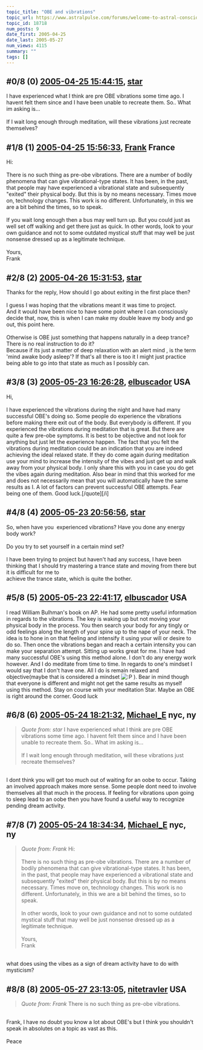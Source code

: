 ```yaml
---
topic_title: "OBE and vibrations"
topic_url: https://www.astralpulse.com/forums/welcome-to-astral-consciousness!/obe-and-vibrations
topic_id: 18718
num_posts: 9
date_first: 2005-04-25
date_last: 2005-05-27
num_views: 4115
summary: ""
tags: []
---
```


## \#0/8 (0) [2005-04-25 15:44:15](https://www.astralpulse.com/forums/index.php?msg=161777), [star](https://www.astralpulse.com/forums/profile/?u=7451)  ##
<section>
I have experienced what I think are pre OBE vibrations some time ago. I havent felt them since and I have been unable to recreate them. So.. What im asking is...
<br>
<br>
If I wait long enough through meditation, will these vibrations just recreate themselves?
</section>

## \#1/8 (1) [2005-04-25 15:56:33](https://www.astralpulse.com/forums/index.php?msg=161778), [Frank](https://www.astralpulse.com/forums/profile/?u=359) France ##
<section>
Hi:
<br>
<br>
There is no such thing as pre-obe vibrations. There are a number of bodily phenomena that can give vibrational-type states. It has been, in the past, that people may have experienced a vibrational state and subsequently "exited" their physical body. But this is by no means necessary. Times move on, technology changes. This work is no different. Unfortunately, in this we are a bit behind the times, so to speak.
<br>
<br>
If you wait long enough then a bus may well turn up. But you could just as well set off walking and get there just as quick. In other words, look to your own guidance and not to some outdated mystical stuff that may well be just nonsense dressed up as a legitimate technique.
<br>
<br>
Yours,
<br>
Frank
</section>

## \#2/8 (2) [2005-04-26 15:31:53](https://www.astralpulse.com/forums/index.php?msg=161915), [star](https://www.astralpulse.com/forums/profile/?u=7451)  ##
<section>
Thanks for the reply, How should I go about exiting in the first place then?
<br>
<br>
I guess I was hoping that the vibrations meant it was time to project.
<br>
And it would have been nice to have some point where I can consciously decide that, now, this is when I can make my double leave my body and go out, this point here.
<br>
<br>
Otherwise is OBE just something that happens naturally in a deep trance?
<br>
There is no real instruction to do it?
<br>
Because if its just a matter of deep relaxation with an alert mind , is the term 'mind awake body asleep'? If that's all there is too it I might just practice being able to go into that state as much as I possibly can.
</section>

## \#3/8 (3) [2005-05-23 16:26:28](https://www.astralpulse.com/forums/index.php?msg=163907), [elbuscador](https://www.astralpulse.com/forums/profile/?u=5496) USA ##
<section>
Hi,
<br>
<br>
I have experienced the vibrations during the night and have had many successful OBE's doing so. Some people do experience the vibrations before making there exit out of the body. But everybody is different. If you experienced the vibrations during meditation that is great. But there are quite a few pre-obe symptoms. It is best to be objective and not look for anything but just let the experience happen. The fact that you felt the vibrations during meditation could be an indication that you are indeed achieving the ideal relaxed state. If they do come again during meditation use your mind to increase the intensity of the vibes and just get up and walk away from your physical body. I only share this with you in case you do get the vibes again during meditation. Also bear in mind that this worked for me and does not necessarily mean that you will automatically have the same results as I. A lot of factors can prevent successful OBE attempts. Fear being one of them. Good luck.[/quote][/i]
</section>

## \#4/8 (4) [2005-05-23 20:56:56](https://www.astralpulse.com/forums/index.php?msg=163937), [star](https://www.astralpulse.com/forums/profile/?u=7451)  ##
<section>
So, when have you  experienced vibrations? Have you done any energy body work?
<br>
<br>
Do you try to set yourself in a certain mind set?
<br>
<br>
I have been trying to project but haven't had any success, I have been thinking that I should try mastering a trance state and moving from there but it is difficult for me to
<br>
achieve the trance state, which is quite the bother.
</section>

## \#5/8 (5) [2005-05-23 22:41:17](https://www.astralpulse.com/forums/index.php?msg=163944), [elbuscador](https://www.astralpulse.com/forums/profile/?u=5496) USA ##
<section>
I read William Bulhman's book on AP. He had some pretty useful information in regards to the vibrations. The key is waking up but not moving your physical body in the process. You then search your body for any tingly or odd feelings along the length of your spine up to the nape of your neck. The idea is to hone in on that feeling and intensify it using your will or desire to do so. Then once the vibrations began and reach a certain intensity you can make your separation attempt. Sitting up works great for me. I have had many successful OBE's using this method alone. I don't do any energy work however. And I do meditate from time to time. In regards to one's mindset I would say that I don't have one. All I do is remain relaxed and objective(maybe that is considered a mindset
<img alt=":P" class="smiley" src="https://www.astralpulse.com/forums/Smileys/fugue/tongue.png" title="Tongue"/>
). Bear in mind though that everyone is different and might not get the same results as myself using this method. Stay on course with your meditation Star. Maybe an OBE is right around the corner. Good luck
</section>

## \#6/8 (6) [2005-05-24 18:21:32](https://www.astralpulse.com/forums/index.php?msg=164031), [Michael_E](https://www.astralpulse.com/forums/profile/?u=2864) nyc, ny ##
<section>
<blockquote class="bbc_standard_quote">
 <cite>
  Quote from: star
 </cite>
 I have experienced what I think are pre OBE vibrations some time ago. I havent felt them since and I have been unable to recreate them. So.. What im asking is...
 <br>
 <br>
 If I wait long enough through meditation, will these vibrations just recreate themselves?
</blockquote>
<br>
I dont think you will get too much out of waiting for an oobe to occur. Taking an involved approach makes more sense. Some people dont need to involve themselves all that much in the process. If feeling for vibrations upon going to sleep lead to an oobe then you have found a useful way to recognize pending dream activity.
</section>

## \#7/8 (7) [2005-05-24 18:34:34](https://www.astralpulse.com/forums/index.php?msg=164032), [Michael_E](https://www.astralpulse.com/forums/profile/?u=2864) nyc, ny ##
<section>
<blockquote class="bbc_standard_quote">
 <cite>
  Quote from: Frank
 </cite>
 Hi:
 <br>
 <br>
 There is no such thing as pre-obe vibrations. There are a number of bodily phenomena that can give vibrational-type states. It has been, in the past, that people may have experienced a vibrational state and subsequently "exited" their physical body. But this is by no means necessary. Times move on, technology changes. This work is no different. Unfortunately, in this we are a bit behind the times, so to speak.
 <br>
 <br>
 In other words, look to your own guidance and not to some outdated mystical stuff that may well be just nonsense dressed up as a legitimate technique.
 <br>
 <br>
 Yours,
 <br>
 Frank
</blockquote>
<br>
what does using the vibes as a sign of dream activity have to do with mysticism?
</section>

## \#8/8 (8) [2005-05-27 23:13:05](https://www.astralpulse.com/forums/index.php?msg=164423), [nitetravler](https://www.astralpulse.com/forums/profile/?u=112) USA ##
<section>
<blockquote class="bbc_standard_quote">
 <cite>
  Quote from: Frank
 </cite>
 There is no such thing as pre-obe vibrations.
</blockquote>
<br>
Frank, I have no doubt you know a lot about OBE's but I think you shouldn't speak in absolutes on a topic as vast as this.
<br>
<br>
Peace
</section>